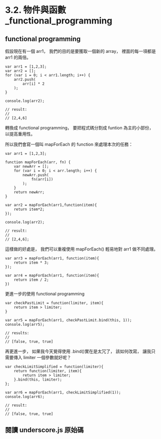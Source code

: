 # 3.2. 物件與函數_functional_programming

## functional programming

假設現在有一個 arr1，
我們的目的是要獲取一個新的 array，
裡面的每一項都是 arr1 的兩倍。

```javascript=
var arr1 = [1,2,3];
var arr2 = [];
for (var i = 0; i < arr1.length; i++) {
    arr2.push(
        arr[i] * 2
    );
}

console.log(arr2);

// result:
// 
// [2,4,6]
```

轉換成 functional programming，
要把程式碼分割成 funtion 為主的小部份，
以提高重用性。

所以我們會寫一個叫 mapForEach 的 function 來處理本次的任務：
```javascript=
var arr1 = [1,2,3];

function mapForEach(arr, fn) {
    var newArr = [];
    for (var i = 0; i < arr.length; i++) {
        newArr.push(
            fn(arr[i])
        );
    }
    return newArr;
}

var arr2 = mapForEach(arr1,function(item){
    return item*2;
});

console.log(arr2);

// result:
// 
// [2,4,6];
```

這樣做的好處是，
我們可以重複使用 mapForEach() 輕易地對 arr1 做不同處理。

```javascript=
var arr3 = mapForEach(arr1, function(item){
    return item * 3;
});

var arr4 = mapForEach(arr1, function(item){
    return item / 2;
})
```

更進一步的使用 functional programming

```javascript=
var checkPastLimit = function(limiter, item){
    return item > limiter;
}

var arr5 = mapForEach(arr1, checkPastLimit.bind(this, 1));
console.log(arr5);

// results: 
// 
// [false, true, true]
```

再更進一步，
如果我今天覺得使用 .bind()實在是太冗了，
該如何改寫，
讓我只需要傳入 limiter 一個參數就好呢？

```javascript=
var checkLimitSimplified = function(limiter){
    return function(limiter, item){
        return item > limiter;
    }.bind(this, limiter);
};

var arr6 = mapForEach(arr1, checkLimitSimplified(1));
console.log(arr6);

// result:
// 
// [false, true, true]
```

## 閱讀 underscore.js 原始碼







